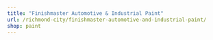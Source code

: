 ```yaml
---
title: "Finishmaster Automotive & Industrial Paint"
url: /richmond-city/finishmaster-automotive-and-industrial-paint/
shop: paint
---
```

